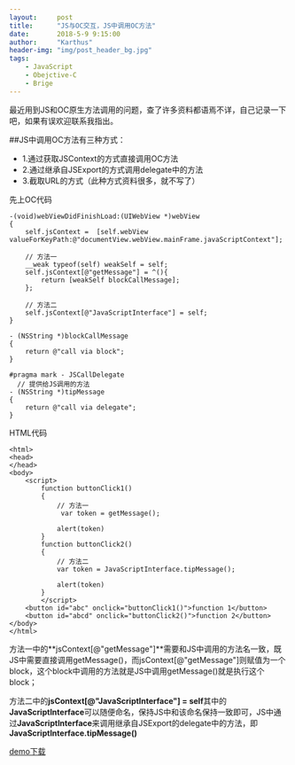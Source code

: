 ```yaml
---
layout:     post
title:      "JS与OC交互，JS中调用OC方法"
date:       2018-5-9 9:15:00
author:     "Karthus"
header-img: "img/post_header_bg.jpg"
tags:
    - JavaScript
    - Obejctive-C
    - Brige
---
```


  最近用到JS和OC原生方法调用的问题，查了许多资料都语焉不详，自己记录一下吧，如果有误欢迎联系我指出。

##JS中调用OC方法有三种方式：
- 1.通过获取JSContext的方式直接调用OC方法
- 2.通过继承自JSExport的方式调用delegate中的方法
- 3.截取URL的方式（此种方式资料很多，就不写了）

先上OC代码

    -(void)webViewDidFinishLoad:(UIWebView *)webView
    {
        self.jsContext =  [self.webView valueForKeyPath:@"documentView.webView.mainFrame.javaScriptContext"];
    
        // 方法一
        __weak typeof(self) weakSelf = self;
        self.jsContext[@"getMessage"] = ^(){
            return [weakSelf blockCallMessage];
        };
    
        // 方法二
        self.jsContext[@"JavaScriptInterface"] = self;
    }

    - (NSString *)blockCallMessage
    {
        return @"call via block";
    }

    #pragma mark - JSCallDelegate
      // 提供给JS调用的方法
    - (NSString *)tipMessage
    {
        return @"call via delegate";
    }


    
HTML代码
            
    <html>
    <head>
    </head>
    <body>
        <script>
            function buttonClick1()
            {
                // 方法一
                 var token = getMessage();

                alert(token)
            }
            function buttonClick2()
            {
                // 方法二
                var token = JavaScriptInterface.tipMessage();
            
                alert(token)
            }
            </script>
        <button id="abc" onclick="buttonClick1()">function 1</button>
        <button id="abcd" onclick="buttonClick2()">function 2</button>
    </body>
    </html>

方法一中的**jsContext[@"getMessage"]**需要和JS中调用的方法名一致，既JS中需要直接调用getMessage()，而jsContext[@"getMessage"]则赋值为一个block，这个block中调用的方法就是JS中调用getMessage()就是执行这个block；

方法二中的**jsContext[@"JavaScriptInterface"] = self**其中的**JavaScriptInterface**可以随便命名，保持JS中和该命名保持一致即可，JS中通过**JavaScriptInterface**来调用继承自JSExport的delegate中的方法，即**JavaScriptInterface.tipMessage()**

[demo下载](https://github.com/Karthus1110/JSCallOCDemo)